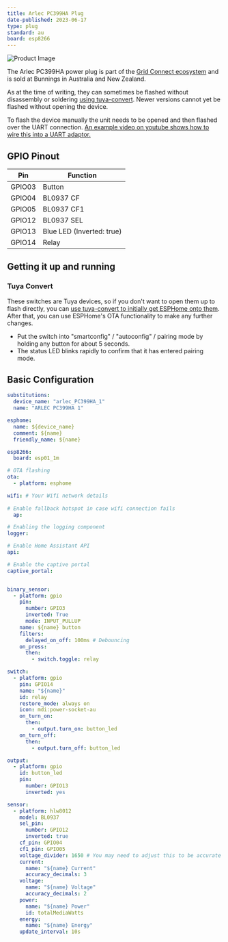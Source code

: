 ```yaml
---
title: Arlec PC399HA Plug
date-published: 2023-06-17
type: plug
standard: au
board: esp8266
---
```


![Product Image](/Arlec-PC399HA-Plug.jpg "Product Image")

The Arlec PC399HA power plug is part of the [Grid Connect ecosystem](https://grid-connect.com.au/) and is sold at Bunnings in Australia and New Zealand.

As at the time of writing, they can sometimes be flashed without disassembly or soldering [using tuya-convert](#tuya-convert).
Newer versions cannot yet be flashed without opening the device.

To flash the device manually the unit needs to be opened and then flashed over the UART connection. [An example video on youtube shows how to wire this into a UART adaptor.](https://www.youtube.com/watch?v=MAb5f0rxvKU)

## GPIO Pinout

| Pin    | Function                  |
| ------ | ------------------------- |
| GPIO03 | Button                    |
| GPIO04 | BL0937 CF                 |
| GPIO05 | BL0937 CF1                |
| GPIO12 | BL0937 SEL                |
| GPIO13 | Blue LED (Inverted: true) |
| GPIO14 | Relay                     |

## Getting it up and running

### Tuya Convert

These switches are Tuya devices, so if you don't want to open them up to flash directly, you can [use tuya-convert to initially get ESPHome onto them](/guides/tuya-convert/). After that, you can use ESPHome's OTA functionality to make any further changes.

- Put the switch into "smartconfig" / "autoconfig" / pairing mode by holding any button for about 5 seconds.
- The status LED blinks rapidly to confirm that it has entered pairing mode.

## Basic Configuration

```yaml
substitutions:
  device_name: "arlec_PC399HA_1"
  name: "ARLEC PC399HA 1"

esphome:
  name: ${device_name}
  comment: ${name}
  friendly_name: ${name}

esp8266:
  board: esp01_1m

# OTA flashing
ota:
  - platform: esphome

wifi: # Your Wifi network details
  
# Enable fallback hotspot in case wifi connection fails  
  ap:

# Enabling the logging component
logger:

# Enable Home Assistant API
api:

# Enable the captive portal
captive_portal:


binary_sensor:
  - platform: gpio
    pin:
      number: GPIO3
      inverted: True
      mode: INPUT_PULLUP
    name: ${name} button
    filters:
      delayed_on_off: 100ms # Debouncing
    on_press:
      then:
        - switch.toggle: relay

switch:
  - platform: gpio
    pin: GPIO14
    name: "${name}"
    id: relay
    restore_mode: always on
    icon: mdi:power-socket-au
    on_turn_on:
      then:
        - output.turn_on: button_led
    on_turn_off:
      then:
        - output.turn_off: button_led

output:
  - platform: gpio
    id: button_led
    pin:
      number: GPIO13
      inverted: yes

sensor:
  - platform: hlw8012
    model: BL0937
    sel_pin:
      number: GPIO12
      inverted: true
    cf_pin: GPIO04
    cf1_pin: GPIO05
    voltage_divider: 1650 # You may need to adjust this to be accurate
    current:
      name: "${name} Current"
      accuracy_decimals: 3
    voltage:
      name: "${name} Voltage"
      accuracy_decimals: 2
    power:
      name: "${name} Power"
      id: totalMediaWatts
    energy:
      name: "${name} Energy"
    update_interval: 10s
```
